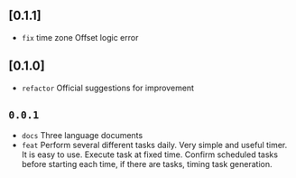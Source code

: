 ## [0.1.1]
* `fix` time zone Offset logic error

## [0.1.0]
* `refactor` Official suggestions for improvement

## `0.0.1`

* `docs` Three language documents
* `feat` Perform several different tasks daily. Very simple and useful timer. It is easy to use. Execute task at fixed time. Confirm scheduled tasks before starting each time, if there are tasks, timing task generation.

